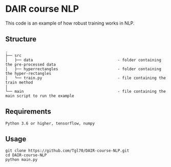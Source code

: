 # DAIR course NLP
This code is an example of how robust training works in NLP.

Structure
------------
```
.
├── src
│   ├── data                                     - folder containing the pre-processed data
│   ├── hyperrectangles                          - folder containing the hyper-rectangles
│   └── train.py                                 - file containing the train method
│   
└── main                                         - file containing the main script to run the example
```

Requirements
------------
```
Python 3.6 or higher, tensorflow, numpy
```

Usage
------------
```
git clone https://github.com/Tgl70/DAIR-course-NLP.git
cd DAIR-course-NLP
python main.py
```